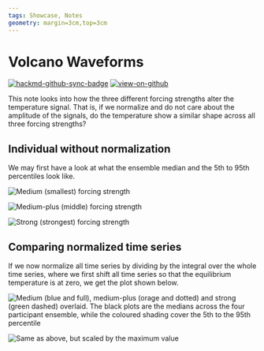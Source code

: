 ```yaml
---
tags: Showcase, Notes
geometry: margin=3cm,top=3cm
---
```


# Volcano Waveforms

[![hackmd-github-sync-badge](https://hackmd.io/j4L-EIhRQqGdl5KmiIZ-_w/badge)](https://hackmd.io/@engeir/HyXpCJ_C9)
[![view-on-github](https://img.shields.io/badge/View%20on-GitHub-yellowgreen)](https://github.com/engeir/hack-md-notes/blob/main/volcano-ensemble-waveforms.md)

This note looks into how the three different forcing strengths alter the temperature
signal. That is, if we normalize and do not care about the amplitude of the signals, do
the temperature show a similar shape across all three forcing strengths?

## Individual without normalization

We may first have a look at what the ensemble median and the 5th to 95th percentiles
look like.

![Medium (smallest) forcing
strength](https://raw.githubusercontent.com/engeir/hack-md-notes/4c76fa84d73699f3dd51cf9a8234d9142e54e9d1/assets/pic/volcano-ensemble-waveforms/medium-waveform.png
"Medium (smallest) forcing strength")

![Medium-plus (middle) forcing
strength](https://raw.githubusercontent.com/engeir/hack-md-notes/4c76fa84d73699f3dd51cf9a8234d9142e54e9d1/assets/pic/volcano-ensemble-waveforms/medium-plus-waveform.png
"Medium-plus (middle) forcing strength")

![Strong (strongest) forcing
strength](https://raw.githubusercontent.com/engeir/hack-md-notes/4c76fa84d73699f3dd51cf9a8234d9142e54e9d1/assets/pic/volcano-ensemble-waveforms/strong-waveform.png
"Strong (strongest) forcing strength")

## Comparing normalized time series

If we now normalize all time series by dividing by the integral over the whole time
series, where we first shift all time series so that the equilibrium temperature is at
zero, we get the plot shown below.

![Medium (blue and full), medium-plus (orage and dotted) and strong (green dashed)
overlaid. The black plots are the medians across the four participant ensemble, while
the coloured shading cover the 5th to the 95th
percentile](https://raw.githubusercontent.com/engeir/hack-md-notes/91302ea7b928b6a0072972295f121a76536bef7a/assets/pic/volcano-ensemble-waveforms/compare-waveform-integrate.png
"Medium (blue and full), medium-plus (orage and dotted) and strong (green dashed)
overlaid. The black plots are the medians across the four participant ensemble, while
the coloured shading cover the 5th to the 95th percentile")

![Same as above, but scaled by the maximum
value](https://raw.githubusercontent.com/engeir/hack-md-notes/91302ea7b928b6a0072972295f121a76536bef7a/assets/pic/volcano-ensemble-waveforms/compare-waveform-max.png
"Same as above, but scaled by the maximum value")
